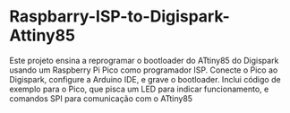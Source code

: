 # Raspbarry-ISP-to-Digispark-Attiny85
Este projeto ensina a reprogramar o bootloader do ATtiny85 do Digispark usando um Raspberry Pi Pico como programador ISP. Conecte o Pico ao Digispark, configure a Arduino IDE, e grave o bootloader. Inclui código de exemplo para o Pico, que pisca um LED para indicar funcionamento, e comandos SPI para comunicação com o ATtiny85
